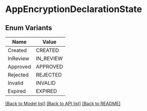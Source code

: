 # AppEncryptionDeclarationState

## Enum Variants

| Name | Value |
|---- | -----|
| Created | CREATED |
| InReview | IN_REVIEW |
| Approved | APPROVED |
| Rejected | REJECTED |
| Invalid | INVALID |
| Expired | EXPIRED |


[[Back to Model list]](../README.md#documentation-for-models) [[Back to API list]](../README.md#documentation-for-api-endpoints) [[Back to README]](../README.md)


